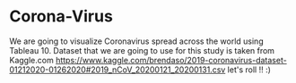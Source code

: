 # Corona-Virus
We are going to visualize Coronavirus spread across the world using Tableau 10. 
Dataset that we are going to use for this study is taken from Kaggle.com <https://www.kaggle.com/brendaso/2019-coronavirus-dataset-01212020-01262020#2019_nCoV_20200121_20200131.csv>
let's roll !! :)
